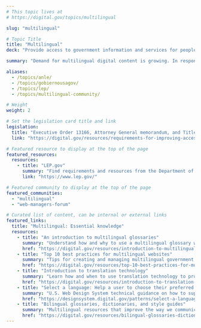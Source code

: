 ```yaml
---
# This topic lives at
# https://digital.gov/topics/multilingual

slug: "multilingual"

# Topic Title
title: "Multilingual"
deck: "Provide access to government information and services for people with limited English proficiency."

summary: "Demand for multilingual digital content is growing. In response to this demand, federal agencies are publishing more digital content in multiple languages. Expanding digital content in languages other than English is essential to building public trust, effectively serving communities, and ensuring government content is accessible for all."

aliases:
  - /topics/anle/
  - /topics/gobiernousagov/
  - /topics/lep/
  - /topics/multilingual-community/

# Weight
weight: 2

# Set the legislation card title and link
legislation:
  title: "Executive Order 13166, Attorney General memorandum, and Title VI of the Civil Rights Act"
  link: "https://digital.gov/resources/requirements-for-improving-access-to-services-for-people-with-limited-english-proficiency-lep/"

# Featured resource to display at the top of the page
featured_resources:
  resources:
    - title: "LEP.gov"
      summary: "Find requirements and resources from the Department of Justice on improving access for people with limited English proficiency."
      link: "https://www.lep.gov/"

# Featured community to display at the top of the page
featured_communities:
  - "multilingual"
  - "web-managers-forum"

# Curated list of content, can be internal or external links
featured_links:
  title: "Multilingual: Essential knowledge"
  resources:
    - title: "An introduction to multilingual glossaries"
      summary: "Understand how and why to use a multilingual glossary when translating content."
      href: "https://digital.gov/resources/introduction-to-multilingual-glossaries/"
    - title: "Top 10 best practices for multilingual websites"
      summary: "Tips for creating and managing multilingual government websites."
      href: "https://digital.gov/resources/top-10-best-practices-for-multilingual-websites/"
    - title: "Introduction to translation technology"
      summary: "Learn how and when to use translation technology to provide meaningful access for people with limited English proficiency."
      href: "https://digital.gov/resources/introduction-to-translation-technology"
    - title: "Select a language: Help a user to choose their preferred language"
      summary: "U.S. Web Design System technical guidance on how to support users in their language of choice."
      href: "https://designsystem.digital.gov/patterns/select-a-language/"
    - title: "Bilingual glossaries, dictionaries, and style guides"
      summary: "Multilingual resources that improve the way we communicate with people in languages other than English."
      href: "https://digital.gov/resources/bilingual-glossaries-dictionaries-style-guides"
---
```

